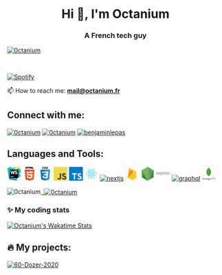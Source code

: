 <h1 align="center">Hi 👋, I'm Octanium</h1>
<h3 align="center">A French tech guy</h3>

<p align="left"> <a href="https://twitter.com/0ctanium" target="_blank"><img src="https://img.shields.io/twitter/follow/0ctanium?logo=twitter&style=for-the-badge" alt="0ctanium" /></a> </p>
<br>

<a href="#"><img src="https://novatorem.octanium.vercel.app/api/spotify" alt="Spotify"/></a>

📫  How to reach me: **mail@octanium.fr**

<h2 align="left">Connect with me:</h3>
<p align="left">
<a href="https://twitter.com/0ctanium" target="_blank"><img align="center" src="https://cdn.jsdelivr.net/npm/simple-icons@3.0.1/icons/twitter.svg" alt="0ctanium" height="32" width="40" /></a>
<a href="https://instagram.com/0ctanium" target="_blank"><img align="center" src="https://cdn.jsdelivr.net/npm/simple-icons@3.0.1/icons/instagram.svg" alt="0ctanium" height="32" width="32" /></a>
<a href="https://linkedin.com/in/benjaminlepas" target="_blank"><img align="center" src="https://cdn.jsdelivr.net/npm/simple-icons@3.0.1/icons/linkedin.svg" alt="benjaminlepas" height="32" width="40" /></a>
</p>

<h2 align="left">Languages and Tools:</h3>
<p align="left"> 
<a href="#"><img width="32" height="32" src="webstorm.png" alt="webstorm"/></a>
<a href="#"><img width="32" height="32" src="https://raw.githubusercontent.com/github/explore/80688e429a7d4ef2fca1e82350fe8e3517d3494d/topics/html/html.png" alt="html5"/></a>
<a href="#"><img width="32" height="32" src="https://raw.githubusercontent.com/github/explore/80688e429a7d4ef2fca1e82350fe8e3517d3494d/topics/css/css.png" alt="css3"/></a>
<a href="#"><img width="32" height="32" src="https://raw.githubusercontent.com/github/explore/80688e429a7d4ef2fca1e82350fe8e3517d3494d/topics/javascript/javascript.png" alt="javascript"/></a>
<a href="#"><img width="32" height="32" src="https://raw.githubusercontent.com/github/explore/80688e429a7d4ef2fca1e82350fe8e3517d3494d/topics/typescript/typescript.png" alt="typescript"/></a>
<a href="#"><img width="32" height="32" src="https://raw.githubusercontent.com/github/explore/80688e429a7d4ef2fca1e82350fe8e3517d3494d/topics/react/react.png" alt="react"/></a>
<a href="#"><img width="32" height="32" src="https://camo.githubusercontent.com/e1e113df83e7731fdb90f6f0ab2eeb155fd1b48c27d99814dcf1c23c0acdc6a2/68747470733a2f2f6173736574732e76657263656c2e636f6d2f696d6167652f75706c6f61642f76313636323133303535392f6e6578746a732f49636f6e5f6461726b5f6261636b67726f756e642e706e67" alt="nextjs"/></a>
<a href="#"><img width="32" height="32" src="https://raw.githubusercontent.com/github/explore/80688e429a7d4ef2fca1e82350fe8e3517d3494d/topics/firebase/firebase.png" alt="firebase"/></a>
<a href="#"><img width="32" height="32" src="https://raw.githubusercontent.com/github/explore/80688e429a7d4ef2fca1e82350fe8e3517d3494d/topics/nodejs/nodejs.png" alt="nodejs"/></a>
<a href="#"><img width="32" height="32" src="https://github.com/devicons/devicon/blob/master/icons/express/express-original-wordmark.svg" alt="express"/></a>
<a href="#"><img width="32" height="32" src="https://www.vectorlogo.zone/logos/graphql/graphql-icon.svg" alt="graphql"/></a>
<a href="#"><img width="32" height="32" src="https://github.com/devicons/devicon/blob/master/icons/mongodb/mongodb-original-wordmark.svg" alt="mongodb"/></a>
</p>


<a href="#">
  <picture>
      <source media="(prefers-color-scheme: dark)" srcset="https://github-readme-stats.vercel.app/api/top-langs?username=0ctanium&show_icons=true&locale=en&layout=compact&theme=dark">
      <img align="left" src="https://github-readme-stats.vercel.app/api/top-langs?username=0ctanium&show_icons=true&locale=en&layout=compact&theme=default" alt="0ctanium">
    </picture>
</a>

<a href="#">&nbsp;
  <picture>
      <source media="(prefers-color-scheme: dark)" srcset="https://github-readme-stats.vercel.app/api?username=0ctanium&show_icons=true&locale=en&theme=dark">
      <img align="center" src="https://github-readme-stats.vercel.app/api?username=0ctanium&show_icons=true&locale=en&theme=default" alt="0ctanium">
    </picture>
</a>

<h3 align="left">✨ My coding stats</h3>
<p align="left">
<a href="https://wakatime.com/@Octanium" target="_blank">
  <picture>
      <source media="(prefers-color-scheme: dark)" srcset="https://github-readme-stats.vercel.app/api/wakatime?username=Octanium&layout=compact&theme=dark">
      <img  align="center" alt="Octanium's Wakatime Stats" src="https://github-readme-stats.vercel.app/api/wakatime?username=Octanium&layout=compact&theme=default">
    </picture>
  </a> 


<h2 align="left">🔥 My projects:</h1>
<a href="https://github.com/Hackathon-60-Dozer/Hackathon-2020">
  
  <picture>
      <source media="(prefers-color-scheme: dark)" srcset="https://github-readme-stats.vercel.app/api/pin/?username=Hackathon-60-Dozer&repo=Hackathon-2020&theme=dark">
      <img align="center" src="" alt="60-Dozer-2020" src="https://github-readme-stats.vercel.app/api/pin/?username=Hackathon-60-Dozer&repo=Hackathon-2020&theme=default">
    </picture>
</a>











